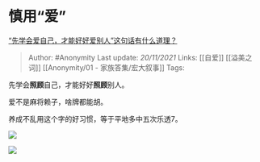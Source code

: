 # 慎用“爱”
[“先学会爱自己，才能好好爱别人”这句话有什么道理？](https://www.zhihu.com/question/20080219/answer/2229301858)

> Author: #Anonymity 
Last update: *20/11/2021* 
Links: [[自爱]] [[溢美之词]] [[Anonymity/01 - 家族答集/宏大叙事]]
Tags:  

先学会**照顾**自己，才能好好**照顾**别人。

爱不是麻将赖子，啥牌都能胡。

养成不乱用这个字的好习惯，等于平地多中五次乐透7。

![](https://pic2.zhimg.com/v2-0a293ee253cfe2a3fd6218d862de23cb_720w.jpg?source=3af55fa1)

![](https://pic2.zhimg.com/80/v2-0a293ee253cfe2a3fd6218d862de23cb_720w.jpg?source=3af55fa1)

  
